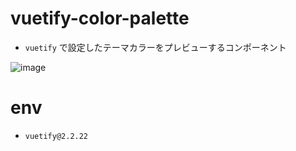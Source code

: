 # vuetify-color-palette

- `vuetify` で設定したテーマカラーをプレビューするコンポーネント

![image](https://user-images.githubusercontent.com/26742929/79736516-e2831180-8334-11ea-9b83-278c56e8b729.png)

# env

- `vuetify@2.2.22`
